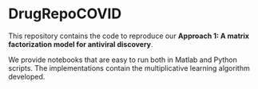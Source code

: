 # DrugRepoCOVID

This repository contains the code to reproduce our **Approach 1: A matrix factorization model for antiviral discovery**.

We provide notebooks that are easy to run both in Matlab and Python scripts. The implementations contain the multiplicative learning algorithm developed. 



